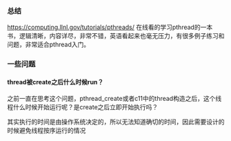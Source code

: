 
### 总结

<https://computing.llnl.gov/tutorials/pthreads/>
在线看的学习pthread的一本书，逻辑清晰，内容详尽，非常不错，英语看起来也毫无压力，有很多例子练习和问题，非常适合pthread入门。

### 一些问题

#### thread被create之后什么时候run？

之前一直在思考这个问题，pthread_create或者c11中的thread构造之后，这个线程什么时候开始运行呢？是create之后立即开始执行吗？
<p>其实执行的时间是由操作系统决定的，所以无法知道确切的时间，因此需要设计的时候避免线程按序运行的情况